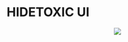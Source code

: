 # HIDETOXIC UI

<p align="center">
    <a href="https://github.com/hidetodong/hidetoxic-ui/actions/workflows/main.yml">
        <img src="https://github.com/hidetodong/hidetoxic-ui/actions/workflows/main.yml/badge.svg?branch=master"/>
    </a>
</p>
